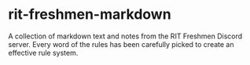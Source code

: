 # rit-freshmen-markdown
 A collection of markdown text and notes from the RIT Freshmen Discord server. Every word of the rules has been carefully picked to create an effective rule system. 
